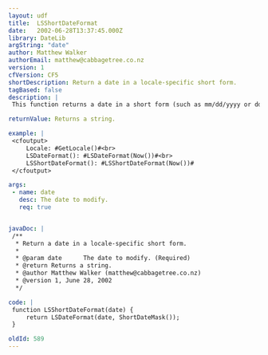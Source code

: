 ```yaml
---
layout: udf
title:  LSShortDateFormat
date:   2002-06-28T13:37:45.000Z
library: DateLib
argString: "date"
author: Matthew Walker
authorEmail: matthew@cabbagetree.co.nz
version: 1
cfVersion: CF5
shortDescription: Return a date in a locale-specific short form.
tagBased: false
description: |
 This function returns a date in a short form (such as mm/dd/yyyy or dd.mm.yyyy) based on your locale setting. Please note that CFMX now supports a mask of &quot;short&quot; that should be used instead of this UDF.

returnValue: Returns a string.

example: |
 <cfoutput>
     Locale: #GetLocale()#<br>
     LSDateFormat(): #LSDateFormat(Now())#<br>
     LSShortDateFormat(): #LSShortDateFormat(Now())#
 </cfoutput>

args:
 - name: date
   desc: The date to modify.
   req: true


javaDoc: |
 /**
  * Return a date in a locale-specific short form.
  * 
  * @param date      The date to modify. (Required)
  * @return Returns a string. 
  * @author Matthew Walker (matthew@cabbagetree.co.nz) 
  * @version 1, June 28, 2002 
  */

code: |
 function LSShortDateFormat(date) {
     return LSDateFormat(date, ShortDateMask());
 }

oldId: 589
---
```


